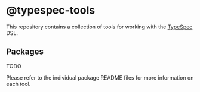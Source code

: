 # @typespec-tools

This repository contains a collection of tools for working with the [TypeSpec](https://typespec.io) DSL.

## Packages

TODO

Please refer to the individual package README files for more information on each tool.
